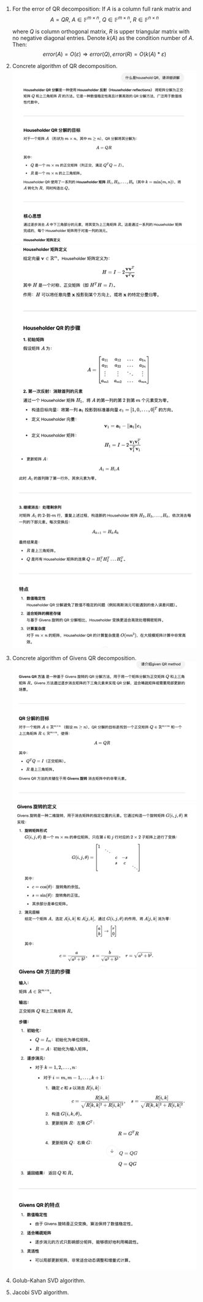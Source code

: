 1. For the error of QR decomposition:
   If $A$ is a column full rank matrix and 
   $$A=QR,~A\in\mathbb{F}^{m\times n},~Q\in\mathbb{F}^{m\times n},~R\in\mathbb{F}^{n\times n}$$

   where $Q$ is column orthogonal matrix, $R$ is upper triangular matrix with no negative diagonal entries. 
   Denote $k(A)$ as the condition number of $A$. Then:
   $$error(A)=O(\varepsilon)\Longrightarrow error(Q),error(R)=O(k(A)*\varepsilon)$$

2. Concrete algorithm of QR decomposition.
   ![alt text](qr_1.png)
   ![alt text](qr_2.png)
   ![alt text](qr_3.png)

3. Concrete algorithm of Givens QR decomposition.
   ![alt text](givens_qr_1.png)
   ![alt text](givens_qr_2.png)
   ![alt text](givens_qr_3.png)
   ![alt text](givens_qr_4.png)

4. Golub-Kahan SVD algorithm.

5. Jacobi SVD algorithm.